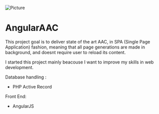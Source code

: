 ![Picture](https://travis-ci.org/Tarjei400/AngularAAC.svg?branch=master)

# AngularAAC


This project goal is to deliver state of the art AAC, in SPA (Single Page Application) fashion, 
meaning that all page generations are made in background, and doesnt require user to reload its content. 

I started this project mainly beacouse I want to improve my skills in web development. 


Database handling  : 
 - PHP Active Record

Front End: 
 - AngularJS 






